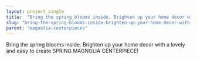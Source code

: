 ```yaml
---
layout: project_single
title:  "Bring the spring blooms inside. Brighten up your home decor with a lovely and easy to create SPRING MAGNOLIA CENTERPIECE!"
slug: "bring-the-spring-blooms-inside-brighten-up-your-home-decor-with-a-lovely-and-easy"
parent: "magnolia-centerpieces"
---
```

Bring the spring blooms inside. Brighten up your home decor with a lovely and easy to create SPRING MAGNOLIA CENTERPIECE!